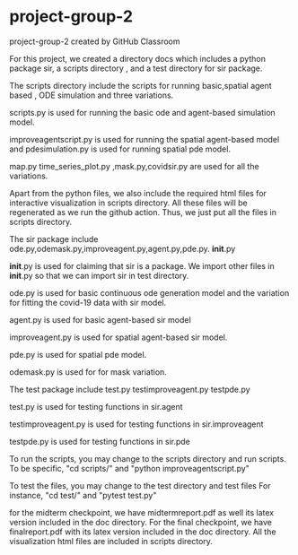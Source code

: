 # project-group-2
project-group-2 created by GitHub Classroom

For this project, we created a directory docs which includes a python package sir, a scripts directory , and a test directory for sir package.

The scripts directory include the scripts for running basic,spatial agent based , ODE simulation and three variations.

scripts.py is used for running the basic ode and agent-based simulation model.

improveagentscript.py is used for running the spatial agent-based model and pdesimulation.py is used for running spatial pde model.

map.py time_series_plot.py ,mask.py,covidsir.py are used for all the variations.

Apart from the python files, we also include the required html files for interactive visualization in scripts directory. All these files will be regenerated as we run the github action. Thus, we just put all the files in scripts directory.

The sir package include ode.py,odemask.py,improveagent.py,agent.py,pde.py. __init__.py

__init__.py is used for claiming that sir is a package. We import other files in __init__.py so that we can import sir in test directory.

ode.py is used for basic continuous ode generation model and the variation for fitting the covid-19 data with sir model.

agent.py is used for basic agent-based sir model

improveagent.py is used for spatial agent-based sir model.

pde.py is used for spatial pde model.

odemask.py is used for for mask variation.


The test package include test.py testimproveagent.py testpde.py

test.py is used for testing functions in sir.agent

testimproveagent.py is used for testing functions in sir.improveagent

testpde.py is used for testing functions in sir.pde


To run the scripts,
you may change to the scripts directory and run scripts.
To be specific, "cd scripts/" and "python improveagentscript.py"

To test the files,
you may change to the test directory and test files
For instance, "cd test/" and "pytest test.py"

for the midterm checkpoint, we have midtermreport.pdf as well its latex version included in the doc directory.
For the final checkpoint, we have finalreport.pdf with its latex version included in the doc directory.
All the visualization html files are included in scripts directory.
